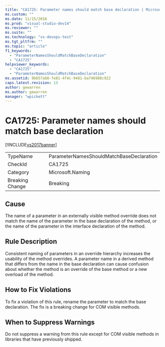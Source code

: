 ```yaml
---
title: "CA1725: Parameter names should match base declaration | Microsoft Docs"
ms.custom: ""
ms.date: 11/15/2016
ms.prod: "visual-studio-dev14"
ms.reviewer: ""
ms.suite: ""
ms.technology: "vs-devops-test"
ms.tgt_pltfrm: ""
ms.topic: "article"
f1_keywords:
  - "ParameterNamesShouldMatchBaseDeclaration"
  - "CA1725"
helpviewer_keywords:
  - "CA1725"
  - "ParameterNamesShouldMatchBaseDeclaration"
ms.assetid: 9b657ab0-fe81-4f4c-9481-ba746988c922
caps.latest.revision: 13
author: gewarren
ms.author: gewarren
manager: "wpickett"
---
```

# CA1725: Parameter names should match base declaration
[!INCLUDE[vs2017banner](../includes/vs2017banner.md)]

|||
|-|-|
|TypeName|ParameterNamesShouldMatchBaseDeclaration|
|CheckId|CA1725|
|Category|Microsoft.Naming|
|Breaking Change|Breaking|

## Cause
 The name of a parameter in an externally visible method override does not match the name of the parameter in the base declaration of the method, or the name of the parameter in the interface declaration of the method.

## Rule Description
 Consistent naming of parameters in an override hierarchy increases the usability of the method overrides. A parameter name in a derived method that differs from the name in the base declaration can cause confusion about whether the method is an override of the base method or a new overload of the method.

## How to Fix Violations
 To fix a violation of this rule, rename the parameter to match the base declaration. The fix is a breaking change for COM visible methods.

## When to Suppress Warnings
 Do not suppress a warning from this rule except for COM visible methods in libraries that have previously shipped.

